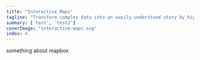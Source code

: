 ```yaml
---
title: "Interactive Maps"
tagline: "Transform complex data into an easily-understood story by highlighting it on an interactive web map."
summary: ['test', 'test2']
coverImage: "interactive-maps.svg"
index: 4
---
```

something about mapbox